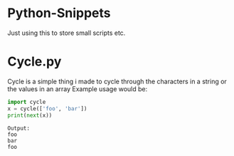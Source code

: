 # Python-Snippets
Just using this to store small scripts etc.

# Cycle.py
Cycle is a simple thing i made to cycle through the characters in a string or the values in an array
Example usage would be:
```python
import cycle
x = cycle(['foo', 'bar'])
print(next(x))
```
```
Output:
foo
bar
foo
```

